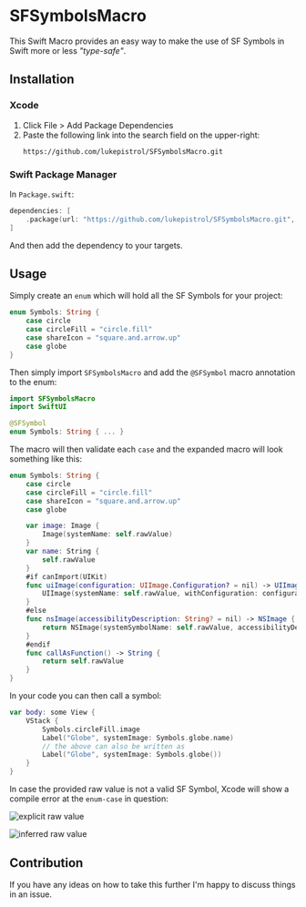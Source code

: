 # SFSymbolsMacro

This Swift Macro provides an easy way to make the use of SF Symbols in Swift more or less *"type-safe"*.

## Installation

### Xcode

1. Click File > Add Package Dependencies
2. Paste the following link into the search field on the upper-right:
   ```
   https://github.com/lukepistrol/SFSymbolsMacro.git
   ```

### Swift Package Manager

In `Package.swift`:

```swift
dependencies: [
    .package(url: "https://github.com/lukepistrol/SFSymbolsMacro.git", from: "0.1.0")
]
```

And then add the dependency to your targets.

## Usage

Simply create an `enum` which will hold all the SF Symbols for your project:

```swift
enum Symbols: String {
    case circle
    case circleFill = "circle.fill"
    case shareIcon = "square.and.arrow.up"
    case globe
}
```

Then simply import `SFSymbolsMacro` and add the `@SFSymbol` macro annotation to the enum:

```swift
import SFSymbolsMacro
import SwiftUI

@SFSymbol
enum Symbols: String { ... }
```

The macro will then validate each `case` and the expanded macro will look something like this:

```swift
enum Symbols: String {
    case circle
    case circleFill = "circle.fill"
    case shareIcon = "square.and.arrow.up"
    case globe

    var image: Image {
        Image(systemName: self.rawValue)
    }
    var name: String {
        self.rawValue
    }
    #if canImport(UIKit)
    func uiImage(configuration: UIImage.Configuration? = nil) -> UIImage {
        UIImage(systemName: self.rawValue, withConfiguration: configuration)!
    }
    #else
    func nsImage(accessibilityDescription: String? = nil) -> NSImage {
        return NSImage(systemSymbolName: self.rawValue, accessibilityDescription: accessibilityDescription)!
    }
    #endif
    func callAsFunction() -> String {
        return self.rawValue
    }
}
```

In your code you can then call a symbol:

```swift
var body: some View {
    VStack {
        Symbols.circleFill.image
        Label("Globe", systemImage: Symbols.globe.name)
        // the above can also be written as
        Label("Globe", systemImage: Symbols.globe())
    }
}
```

In case the provided raw value is not a valid SF Symbol, Xcode will show a compile error at the `enum-case` in question:

![explicit raw value](https://github.com/lukepistrol/SFSymbolsMacro/assets/9460130/36713049-6b14-4fc4-8a07-df86837e4704)

![inferred raw value](https://github.com/lukepistrol/SFSymbolsMacro/assets/9460130/9db30861-4b98-4e31-9c41-0b5e0a553293)


## Contribution

If you have any ideas on how to take this further I'm happy to discuss things in an issue.
